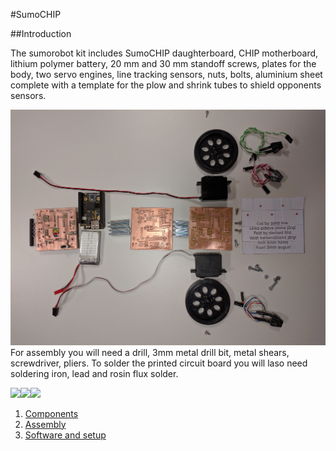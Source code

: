 #SumoCHIP

##Introduction

The sumorobot kit includes SumoCHIP daughterboard, CHIP motherboard, lithium polymer battery, 20 mm and 30 mm standoff screws,
plates for the body, two servo engines, line tracking sensors, nuts, bolts, aluminium sheet complete with a template for the plow and shrink tubes to shield opponents sensors.

![Stuff](../img/kit/00-components.jpg)
For assembly you will need a drill, 3mm metal drill bit, metal shears, screwdriver, pliers. To solder the printed circuit board you will laso need soldering iron, lead and rosin flux solder.

<img src="https://rawgithub.com/laurivosandi/sumochip/master/doc/img/logo/esf-eng.svg"/><a href="http://hitsa.ee/en"><img src="https://rawgithub.com/laurivosandi/sumochip/master/doc/img/logo/hitsa-eng.svg"/></a><a href="http://www.progetiiger.ee/"><img src="https://rawgithub.com/laurivosandi/sumochip/master/doc/img/logo/progetiiger.svg"/></a>

1. [Components](components.md "Components")
2. [Assembly](assembly.md "Assembly")
3. [Software and setup](software.md "Software and setup")
